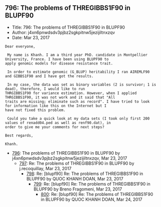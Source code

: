 ## 796: The problems of THREGIBBS1F90 in BLUPF90

- Title: 796: The problems of THREGIBBS1F90 in BLUPF90
- Author: j4xn6pnwdsdv3pjbz2sgkpitnw5jezijiltnxzqv
- Date: Mar 23, 2017

```
Dear everyone,

 My name is Khanh. I am a third year PhD. candidate in Montpellier University, France. I have been using BLUPF90 to
apply genomic models for disease resistance trait.

 In order to estimate genomic (G_BLUP) heritability I ran AIREMLF90 and GIBBS1F90 and I have got the results.

 In my case, the data was set as binary variables (2 is survivor; 1 is dead), therefore, I would like to run
THRGIBBS1F90 for variance estimation. However, when I applied THRGIBBS1F90, it was not work and it said that "All
traits are missing; eliminate such as record". I have tried to look for information like this on the Internet but I
have not fixed this problem.

 Could you take a quick look at my data sets (I took only first 200 values of renadd04.ped as well as renf90.dat), in
order to give me your comments for next steps?

Best regards,

Khanh.
```

- [796](0796.md): The problems of THREGIBBS1F90 in BLUPF90 by j4xn6pnwdsdv3pjbz2sgkpitnw5jezijiltnxzqv, Mar 23, 2017
    - [797](0797.md): Re: The problems of THREGIBBS1F90 in BLUPF90 by j.recoquillay, Mar 23, 2017
        - [798](0798.md): Re: [blupf90] Re: The problems of THREGIBBS1F90 in BLUPF90 by QUOC KHANH DOAN, Mar 23, 2017
            - [799](0799.md): Re: [blupf90] Re: The problems of THREGIBBS1F90 in BLUPF90 by Breno Fragomeni, Mar 23, 2017
                - [800](0800.md): Re: [blupf90] Re: The problems of THREGIBBS1F90 in BLUPF90 by QUOC KHANH DOAN, Mar 24, 2017
